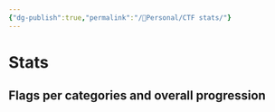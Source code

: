 ```yaml
---
{"dg-publish":true,"permalink":"/👀Personal/CTF stats/"}
---
```


# Stats
## Flags per categories and overall progression

<script src="https://cdn.jsdelivr.net/npm/chart.js"></script>


<div>
  <canvas id="HistoChart"></canvas>
</div>

<div>
  <canvas id="NicePolarChart"></canvas>
</div>




<script>


const ctx = document.getElementById('NicePolarChart');

const data = [
	{rev:0, pwn:0, oth:0, osi:5, ste:0, pro:0, mis:6, web:0, cry:1, for:0},
	{rev:0, pwn:0, oth:0, osi:0, ste:0, pro:0, mis:0, web:0, cry:0, for:0},
	{rev:0, pwn:0, oth:0, osi:0, ste:0, pro:0, mis:1, web:0, cry:0, for:0},
	{rev:1, pwn:0, oth:0, osi:1, ste:0, pro:3, mis:0, web:2, cry:1, for:1},
	{rev:1, pwn:0, oth:0, osi:0, ste:0, pro:0, mis:1, web:0, cry:0, for:0},
	{rev:2, pwn:0, oth:0, osi:6, ste:0, pro:0, mis:3, web:0, cry:0, for:0}
]

let summedData = [0,0,0,0,0,0,0,0,0,0]
const ks = ['rev', 'pwn', 'oth', 'osi', 'ste', 'pro', 'mis', 'web', 'cry', 'for']
data.forEach((d) => {
	i=0
	ks.forEach((k) => {
		summedData[i] += d[k]
		i++
	})
})

const labels = ['Reverse', 'Pwn', 'Other', 'OSINT', 'Steg', 'Programming', 'Misc', 'Web', 'Crypto', 'Forensics']

const bkCols = ['#D741A7','#892C8D','#3A1772','#475898','#5398BE','#7BA6A6','#A3B38E','#F2CD5D','#E8B954','#DEA54B']


/*const chartData = {
  
};*/

new Chart(ctx, {
type: 'polarArea',
  data: {
	  labels: labels,
	  datasets: [{
		  label: 'Polar graph of flags per categories',
		  data: summedData,
		  backgroundColor: bkCols
	  }]
  }
})

//window.renderChart(chartData, this.container);

</script>






<script>


const ctxh = document.getElementById('HistoChart');

const datah = [
	{rev:0, pwn:0, oth:0, osi:5, ste:0, pro:0, mis:6, web:0, cry:1, for:0},
	{rev:0, pwn:0, oth:0, osi:0, ste:0, pro:0, mis:0, web:0, cry:0, for:0},
	{rev:0, pwn:0, oth:0, osi:0, ste:0, pro:0, mis:1, web:0, cry:0, for:0},
	{rev:1, pwn:0, oth:0, osi:1, ste:0, pro:3, mis:0, web:2, cry:1, for:1},
	{rev:1, pwn:0, oth:0, osi:0, ste:0, pro:0, mis:1, web:0, cry:0, for:0},
	{rev:2, pwn:0, oth:0, osi:6, ste:0, pro:0, mis:3, web:0, cry:0, for:0}
]

const labels = ['DownUnderCTF 2023','vsCTF 2023','MapleCTF 2023','ECW 2023','LakeCTF 2023', 'NewportBlakeCTF 2023'];


//const composedData = ;


/*const chartData = {

};


window.renderChart(chartData, this.container);*/

new Chart(ctxh, {
  type: 'bar',
  data: {
  labels: labels,
  datasets: [
    {
      label: 'Reverse',
      data: [0,0,0,1,1,2],
      backgroundColor: '#D741A7'//,
      //parsing: { xAxisKey: 'rev', yAxisKey: 'rev' }
    },
    {
      label: 'Pwn',
      data: [0,0,0,0,0,0],
      backgroundColor: '#892C8D'//,
      //parsing: { xAxisKey: 'pwn', yAxisKey: 'pwn' }
    },
    {
      label: 'Other',
      data: [0,0,0,0,0,0],
      backgroundColor: '#3A1772'//,
      //parsing: { xAxisKey: 'oth', yAxisKey: 'oth' }
    },
    {
      label: 'OSINT',
      data: [5,0,0,1,0,6],
      backgroundColor: '#475898'//,
      //parsing: { xAxisKey: 'osi', yAxisKey: 'osi' }
    },
    {
      label: 'Steg',
      data: [0,0,0,0,0,0],
      backgroundColor: '#5398BE'//,
      //parsing: { xAxisKey: 'ste', yAxisKey: 'ste' }
    },
    {
      label: 'Programming',
      data: [0,0,0,3,0,0],
      backgroundColor: '#7BA6A6'//,
      //parsing: { xAxisKey: 'pro', yAxisKey: 'pro' }
    },
    {
      label: 'Misc',
      data: [6,0,1,0,1,3],
      backgroundColor: '#A3B38E'//,
      //parsing: { xAxisKey: 'mis', yAxisKey: 'mis' }
    },
    {
      label: 'Web',
      data: [0,0,0,2,0,0],
      backgroundColor: '#F2CD5D'//,
      //parsing: { xAxisKey: 'web', yAxisKey: 'web' }
    },
    {
      label: 'Crypto',
      data: [1,0,0,1,0,0],
      backgroundColor: '#E8B954'//,
      //parsing: { xAxisKey: 'cry', yAxisKey: 'cry' }
    },
    {
      label: 'Forensics',
      data: [0,0,0,1,0,0],
      backgroundColor: '#DEA54B'//,
      //parsing: { xAxisKey: 'for', yAxisKey: 'for' }
    }
  ]
}/*,
  options: {
    responsive: true,
    scales: {
      x: {
        stacked: true,
      },
      y: {
        stacked: true
      }
    }
  }*/
}

</script>